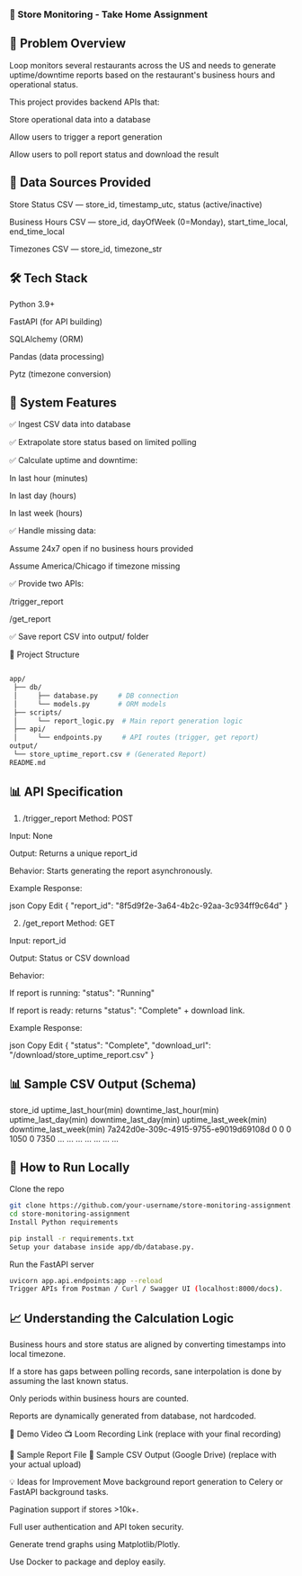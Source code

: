 ### 🏪 Store Monitoring - Take Home Assignment

## 📜 Problem Overview
Loop monitors several restaurants across the US and needs to generate uptime/downtime reports based on the restaurant's business hours and operational status.

This project provides backend APIs that:

Store operational data into a database

Allow users to trigger a report generation

Allow users to poll report status and download the result

## 🧩 Data Sources Provided
Store Status CSV — store_id, timestamp_utc, status (active/inactive)

Business Hours CSV — store_id, dayOfWeek (0=Monday), start_time_local, end_time_local

Timezones CSV — store_id, timezone_str

## 🛠️ Tech Stack
Python 3.9+

FastAPI (for API building)

SQLAlchemy (ORM)

Pandas (data processing)

Pytz (timezone conversion)

## 🚀 System Features
✅ Ingest CSV data into database

✅ Extrapolate store status based on limited polling

✅ Calculate uptime and downtime:

In last hour (minutes)

In last day (hours)

In last week (hours)

✅ Handle missing data:

Assume 24x7 open if no business hours provided

Assume America/Chicago if timezone missing

✅ Provide two APIs:

/trigger_report

/get_report

✅ Save report CSV into output/ folder

📂 Project Structure
``` bash

app/
 ├── db/
 │     ├── database.py     # DB connection
 │     └── models.py       # ORM models
 ├── scripts/
 │     └── report_logic.py  # Main report generation logic
 ├── api/
 │     └── endpoints.py     # API routes (trigger, get report)
output/
 └── store_uptime_report.csv # (Generated Report)
README.md
``` 

## 📊 API Specification
1. /trigger_report
Method: POST

Input: None

Output: Returns a unique report_id

Behavior: Starts generating the report asynchronously.

Example Response:

json
Copy
Edit
{
  "report_id": "8f5d9f2e-3a64-4b2c-92aa-3c934ff9c64d"
}

2. /get_report
Method: GET

Input: report_id

Output: Status or CSV download

Behavior:

If report is running: "status": "Running"

If report is ready: returns "status": "Complete" + download link.

Example Response:

json
Copy
Edit
{
  "status": "Complete",
  "download_url": "/download/store_uptime_report.csv"
}

## 📊 Sample CSV Output (Schema)

store_id	uptime_last_hour(min)	downtime_last_hour(min)	uptime_last_day(min)	downtime_last_day(min)	uptime_last_week(min)	downtime_last_week(min)
7a242d0e-309c-4915-9755-e9019d69108d	0	0	0	1050	0	7350
...	...	...	...	...	...	...
## 🧪 How to Run Locally
Clone the repo

``` bash
git clone https://github.com/your-username/store-monitoring-assignment.git
cd store-monitoring-assignment
Install Python requirements
``` 
``` bash
pip install -r requirements.txt
Setup your database inside app/db/database.py.
``` 
Run the FastAPI server

``` bash
uvicorn app.api.endpoints:app --reload
Trigger APIs from Postman / Curl / Swagger UI (localhost:8000/docs).
``` 
## 📈 Understanding the Calculation Logic
Business hours and store status are aligned by converting timestamps into local timezone.

If a store has gaps between polling records, sane interpolation is done by assuming the last known status.

Only periods within business hours are counted.

Reports are dynamically generated from database, not hardcoded.

🎥 Demo Video
📺 Loom Recording Link (replace with your final recording)

📁 Sample Report File
📄 Sample CSV Output (Google Drive) (replace with your actual upload)

💡 Ideas for Improvement
Move background report generation to Celery or FastAPI background tasks.

Pagination support if stores >10k+.

Full user authentication and API token security.

Generate trend graphs using Matplotlib/Plotly.

Use Docker to package and deploy easily.

